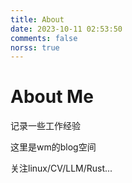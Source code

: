 ```yaml
---
title: About
date: 2023-10-11 02:53:50
comments: false
norss: true
---
```


# About Me
记录一些工作经验

这里是wm的blog空间

关注linux/CV/LLM/Rust...